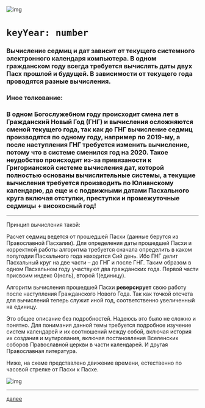 ![img](https://1.bp.blogspot.com/-kM5mpKuTxak/Xc6iWKynzHI/AAAAAAAAEpc/x_xc1BWMpNER65RHK6eJ0vVE49sRn_srwCLcBGAsYHQ/s320/008.png "008")

# `keyYear: number`

### Вычисление седмиц и дат зависит от текущего системного электронного календаря компьютера. В одном гражданском году всегда требуется вычислять даты двух Пасх прошлой и будущей. В зависимости от текущего года проводятся разные вычисления.

### Иное толкование:

### В одном Богослужебном году происходит смена лет в Гражданский Новый Год (ГНГ) и вычисления осложняются сменой текущего года, так как до ГНГ вычисление седмиц производятся по одному году, например по 2019-му, а после наступления ГНГ требуется изменить вычисление, потому что в системе сменился год на 2020. Такое неудобство происходит из-за привязаности к Григорианской системе вычисления дат, которой полностью основаны вычислительные системы, а текущие вычисления требуется производить по Юлианскому календарю, да еще и с подвижными датами Пасхального круга включая отступки, преступки и промежуточные седмицы + високосный год!


---

Принцип вычисления такой:

Расчет седмиц ведется от прошедшей Пасхи (данные берутся из Православной Пасхалии). Для определения даты прошедшей Пасхи и корректной работы алгоритма требуется сначала определить в каком полугодии Пасхального года находится Сий день. Ибо ГНГ делит Пасхальный круг на две части – до ГНГ и после ГНГ. Таким образом в одном Пасхальном году участвуют два гражданских года. Первой части присвоим индекс 0(ноль), второй 1(единицу).

Алгоритм вычисления прошедшей Пасхи **реверсирует** свою работу после наступления Гражданского Нового Года. Так как точкой отсчета для вычислений теперь служит иной год, соответственно увеличенный на единицу.

Это общее описание без подробностей. Надеюсь это было не сложно и понятно.
Для понимания данной темы требуется подробное изучение систем календарей и их соотношений между собой, включая история их создания и мутирования, включая постановления Вселенских соборов Православной церкви в части календарей. И другая Православная литература.

Ниже, на схеме представлено движение времени, естественно по часовой стрелке от Пасхи к Пасхе.


![img](https://3.bp.blogspot.com/-m4TfSavUvTQ/XeZf8ENCSOI/AAAAAAAAEss/T8-JMxJx1ug1y_gR6ELFHQj7nTTD2vd2gCK4BGAYYCw/s1600/gng-aprakos.png)



---

[далее](009.html)
